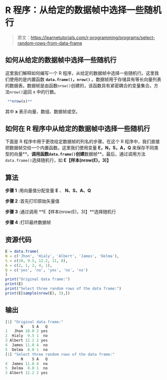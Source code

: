 # R 程序：从给定的数据帧中选择一些随机行

> 原文：<https://learnetutorials.com/r-programming/programs/select-random-rows-from-data-frame>

## 如何从给定的数据帧中选择一些随机行

这里我们解释如何编写一个 R 程序，从给定的数据帧中选择一些随机行。这里我们使用的是内置函数 **`data.frame()`，`nrow()`** 。数据帧用于存储具有等长向量列表的数据表。数据帧是由函数`nrow()`创建的，该函数具有紧密耦合的变量集合。方法`nrow()`返回 x 中的行数。

```r
 **nrow(x)** 

```

其中 **x** 表示向量、数组、数据帧或空。

## 如何在 R 程序中从给定的数据帧中选择一些随机行

下面是 R 程序中用于更改给定数据帧的列名的步骤。在这个 R 程序中，我们直接把数据帧交给一个内置函数。这里我们使用变量 **E，N，S，A，Q** 来保存不同类型的向量**。**调用函数`data.frame()`创建**数据帧**。最后，通过调用方法`data.frame()`选择随机行，如 **E【样本(nrow(E)，3)】**

## 算法

**步骤 1** :用向量值分配变量 **E** 、 **N、S、A、Q**

**步骤 2** :首先打印原始矢量值

**步骤 3** :通过调用 **E【样本(nrow(E)，3)】**选择随机行

**步骤 4** :打印最终数据帧

## 资源代码

```r
E = data.frame(
N = c('Jhon', 'Hialy', 'Albert', 'James', 'Delma'),
S = c(10, 9.5, 12.2, 11, 8),
A = c(2, 1, 2, 4, 1),
Q = c('yes', 'no', 'yes', 'no', 'no')
)
print("Original data frame:")
print(E)
print("Select three random rows of the data frame:")
print(E[sample(nrow(E), 3),])

```

## 输出

```r
[1] "Original data frame:"
       N    S A   Q
1   Jhon 10.0 2 yes
2  Hialy  9.5 1  no
3 Albert 12.2 2 yes
4  James 11.0 4  no
5  Delma  8.0 1  no
[1] "Select three random rows of the data frame:"
       N    S A   Q
4  James 11.0 4  no
5  Delma  8.0 1  no
3 Albert 12.2 2 yes
```